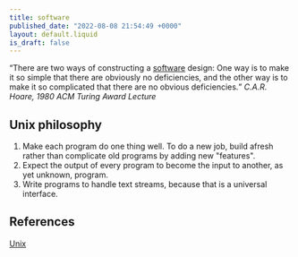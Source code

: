 ```yaml
---
title: software
published_date: "2022-08-08 21:54:49 +0000"
layout: default.liquid
is_draft: false
---
```


<q>There are two ways of constructing a [software](/src/software.html) design: One way is
to make it so simple that there are obviously no deficiencies, and the
other way is to make it so complicated that there are no obvious
deficiencies.</q>
<cite>C.A.R. Hoare, 1980 ACM Turing Award Lecture</cite>

## Unix philosophy

1. Make each program do one thing well. To do a new job, build afresh rather than complicate old programs by adding new "features".
2. Expect the output of every program to become the input to another, as yet unknown, program.
3. Write programs to handle text streams, because that is a universal interface.

## References

[Unix](https://en.wikipedia.org/wiki/Unix_philosophy)
